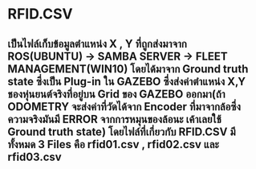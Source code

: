# RFID.CSV
## เป็นไฟล์เก็บข้อมูลตำแหน่ง X , Y ที่ถูกส่งมาจาก ROS(UBUNTU) -> SAMBA SERVER -> FLEET MANAGEMENT(WIN10) โดยได้มาจาก Ground truth state ซึ่งเป็น Plug-in ใน GAZEBO ซึ่งส่งค่าตำแหน่ง X,Y ชองหุ่นยนต์จริงที่อยู่บน Grid ของ GAZEBO ออกมา(ถ้า ODOMETRY จะส่งค่าที่วัดได้จาก Encoder ที่มาจากล้อซึ่งความจริงมันมี ERROR จากการหมุนของล้อนะ เค้าเลยใช้ Ground truth state) โดยไฟล์ที่เกี่ยวกับ RFID.CSV มีทั้งหมด 3 Files คือ rfid01.csv , rfid02.csv และ rfid03.csv </br>
